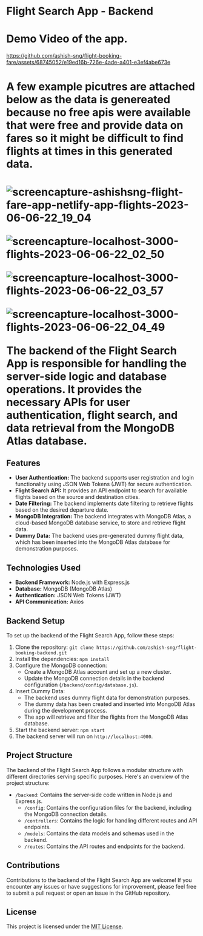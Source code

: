 # Flight Search App - Backend

<h1>Demo Video of the app.</h1>

https://github.com/ashish-sng/flight-booking-fare/assets/68745052/e19ed16b-726e-4ade-a401-e3ef4abe673e

<h1> A few example picutres are attached below as the data is genereated because no free apis were available that were free and provide data on fares so it might be difficult to find flights at times in this generated data.<h1>

![screencapture-ashishsng-flight-fare-app-netlify-app-flights-2023-06-06-22_19_04](https://github.com/ashish-sng/flight-booking-fare/assets/68745052/97273fe0-0441-4534-a7d6-312947a9d132)

![screencapture-localhost-3000-flights-2023-06-06-22_02_50](https://github.com/ashish-sng/flight-booking-fare/assets/68745052/47e5d8d1-f871-44b5-ac5a-00027c42c30c)

![screencapture-localhost-3000-flights-2023-06-06-22_03_57](https://github.com/ashish-sng/flight-booking-fare/assets/68745052/a5199d3d-bc44-4183-ad92-be64024dab18)


![screencapture-localhost-3000-flights-2023-06-06-22_04_49](https://github.com/ashish-sng/flight-booking-fare/assets/68745052/e79a54c7-6555-4eef-aaad-5805ee054561)


The backend of the Flight Search App is responsible for handling the server-side logic and database operations. It provides the necessary APIs for user authentication, flight search, and data retrieval from the MongoDB Atlas database.

## Features

- **User Authentication:** The backend supports user registration and login functionality using JSON Web Tokens (JWT) for secure authentication.
- **Flight Search API:** It provides an API endpoint to search for available flights based on the source and destination cities.
- **Date Filtering:** The backend implements date filtering to retrieve flights based on the desired departure date.
- **MongoDB Integration:** The backend integrates with MongoDB Atlas, a cloud-based MongoDB database service, to store and retrieve flight data.
- **Dummy Data:** The backend uses pre-generated dummy flight data, which has been inserted into the MongoDB Atlas database for demonstration purposes.

## Technologies Used

- **Backend Framework:** Node.js with Express.js
- **Database:** MongoDB (MongoDB Atlas)
- **Authentication:** JSON Web Tokens (JWT)
- **API Communication:** Axios

## Backend Setup

To set up the backend of the Flight Search App, follow these steps:

1. Clone the repository: `git clone https://github.com/ashish-sng/flight-booking-backend.git`
2. Install the dependencies: `npm install`
3. Configure the MongoDB connection:
   - Create a MongoDB Atlas account and set up a new cluster.
   - Update the MongoDB connection details in the backend configuration (`/backend/config/database.js`).
4. Insert Dummy Data:
   - The backend uses dummy flight data for demonstration purposes.
   - The dummy data has been created and inserted into MongoDB Atlas during the development process.
   - The app will retrieve and filter the flights from the MongoDB Atlas database.
5. Start the backend server: `npm start`
6. The backend server will run on `http://localhost:4000`.

## Project Structure

The backend of the Flight Search App follows a modular structure with different directories serving specific purposes. Here's an overview of the project structure:

- `/backend`: Contains the server-side code written in Node.js and Express.js.
  - `/config`: Contains the configuration files for the backend, including the MongoDB connection details.
  - `/controllers`: Contains the logic for handling different routes and API endpoints.
  - `/models`: Contains the data models and schemas used in the backend.
  - `/routes`: Contains the API routes and endpoints for the backend.

## Contributions

Contributions to the backend of the Flight Search App are welcome! If you encounter any issues or have suggestions for improvement, please feel free to submit a pull request or open an issue in the GitHub repository.

## License

This project is licensed under the [MIT License](LICENSE).
